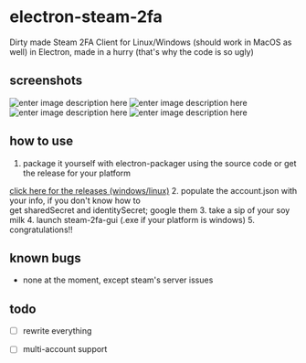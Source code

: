 
# electron-steam-2fa
Dirty made Steam 2FA Client for Linux/Windows (should work in MacOS as well) in Electron, made in a hurry (that's why the code is so ugly)

## screenshots
![enter image description here](https://i.imgur.com/7BdQDvm.png)
![enter image description here](https://i.imgur.com/1iww0LE.png)
![enter image description here](https://i.imgur.com/56Cz4bC.png)
![enter image description here](https://i.imgur.com/lhikvMw.png)

## how to use

 1. package it yourself with electron-packager using the source code or
    get the release for your platform
    
 [click here for the releases (windows/linux)](https://github.com/srg-n/electron-steam-2fa/releases) 
 2. populate the account.json with your info, if you don't know how to  
    get sharedSecret and identitySecret; google them
 3. take a sip of your soy milk
 4. launch steam-2fa-gui (.exe if your platform is windows)
 5. congratulations!!

## known bugs

 - none at the moment, except steam's server issues

## todo
 - [ ] rewrite everything
 - [ ] multi-account support

